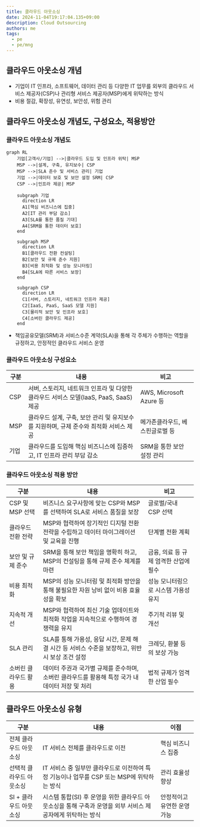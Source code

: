 ```yaml
---
title: 클라우드 아웃소싱
date: 2024-11-04T19:17:04.135+09:00
description: Cloud Outsourcing
authors: me
tags:
  - pe
  - pe/mng 
---
```


## 클라우드 아웃소싱 개념

- 기업이 IT 인프라, 소프트웨어, 데이터 관리 등 다양한 IT 업무를 외부의 클라우드 서비스 제공자(CSP)나 관리형 서비스 제공자(MSP)에게 위탁하는 방식
- 비용 절감, 확장성, 유연성, 보안성, 위험 관리

## 클라우드 아웃소싱 개념도, 구성요소, 적용방안

### 클라우드 아웃소싱 개념도

```mermaid
graph RL
    기업[고객사/기업] -->|클라우드 도입 및 인프라 위탁| MSP
    MSP -->|설계, 구축, 유지보수| CSP
    MSP -->|SLA 준수 및 서비스 관리| 기업
    기업 -->|데이터 보호 및 보안 설정 SRM| CSP
    CSP -->|인프라 제공| MSP
    
    subgraph 기업
      direction LR
      A1[핵심 비즈니스에 집중]
      A2[IT 관리 부담 감소]
      A3[SLA를 통한 품질 기대]
      A4[SRM을 통한 데이터 보호]
    end
    
    subgraph MSP
      direction LR
      B1[클라우드 전환 컨설팅]
      B2[보안 및 규제 준수 지원]
      B3[비용 최적화 및 성능 모니터링]
      B4[SLA에 따른 서비스 보장]
    end
    
    subgraph CSP
      direction LR
      C1[서버, 스토리지, 네트워크 인프라 제공]
      C2[IaaS, PaaS, SaaS 모델 지원]
      C3[물리적 보안 및 인프라 보호]
      C4[소버린 클라우드 제공]
    end
```

- 책임공유모델(SRM)과 서비스수준 계약(SLA)을 통해 각 주체가 수행하는 역할을 규정하고, 안정적인 클라우드 서비스 운영

### 클라우드 아웃소싱 구성요소

| 구분 | 내용 | 비고 |
|------|------|------|
| CSP | 서버, 스토리지, 네트워크 인프라 및 다양한 클라우드 서비스 모델(IaaS, PaaS, SaaS) 제공 | AWS, Microsoft Azure 등 |
| MSP | 클라우드 설계, 구축, 보안 관리 및 유지보수를 지원하며, 규제 준수와 최적화 서비스 제공 | 메가존클라우드, 베스핀글로벌 등 |
| 기업 | 클라우드를 도입해 핵심 비즈니스에 집중하고, IT 인프라 관리 부담 감소 | SRM을 통한 보안 설정 관리 |

### 클라우드 아웃소싱 적용 방안

| 구분 | 내용 | 비고 |
|------|------|------|
| CSP 및 MSP 선택 | 비즈니스 요구사항에 맞는 CSP와 MSP를 선택하여 SLA로 서비스 품질을 보장 | 글로벌/국내 CSP 선택 |
| 클라우드 전환 전략 | MSP와 협력하여 장기적인 디지털 전환 전략을 수립하고 데이터 마이그레이션 및 교육을 진행 | 단계별 전환 계획 |
| 보안 및 규제 준수 | SRM을 통해 보안 책임을 명확히 하고, MSP의 컨설팅을 통해 규제 준수 체계를 마련 | 금융, 의료 등 규제 엄격한 산업에 필수 |
| 비용 최적화 | MSP의 성능 모니터링 및 최적화 방안을 통해 불필요한 자원 낭비 없이 비용 효율성을 확보 | 성능 모니터링으로 시스템 가용성 유지 |
| 지속적 개선 | MSP와 협력하여 최신 기술 업데이트와 최적화 작업을 지속적으로 수행하여 경쟁력을 유지 | 주기적 리뷰 및 개선 |
| SLA 관리 | SLA를 통해 가용성, 응답 시간, 문제 해결 시간 등 서비스 수준을 보장하고, 위반 시 보상 조건 설정 | 크레딧, 환불 등의 보상 가능 |
| 소버린 클라우드 활용 | 데이터 주권과 국가별 규제를 준수하며, 소버린 클라우드를 활용해 특정 국가 내 데이터 저장 및 처리 | 법적 규제가 엄격한 산업 필수 |

## 클라우드 아웃소싱 유형

| 구분 | 내용 | 이점 |
|---|---|---|
| 전체 클라우드 아웃소싱 | IT 서비스 전체를 클라우드로 이전 | 핵심 비즈니스 집중 |
| 선택적 클라우드 아웃소싱 | IT 서비스 중 일부만 클라우드로 이전하여 특정 기능이나 업무를 CSP 또는 MSP에 위탁하는 방식 | 관리 효율성 향상 |
| SI + 클라우드 아웃소싱 | 시스템 통합(SI) 후 운영을 위한 클라우드 아웃소싱을 통해 구축과 운영을 외부 서비스 제공자에게 위탁하는 방식 | 안정적이고 유연한 운영 가능 |

